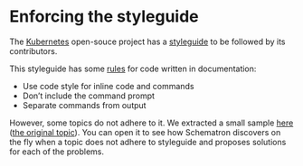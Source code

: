 # Enforcing the styleguide 

The [Kubernetes](https://kubernetes.io) open-souce project has a 
[styleguide](https://kubernetes.io/docs/contribute/style-guide/) to be followed by its contributors.

This styleguide has some [rules](https://kubernetes.io/docs/contribute/style-guide/#code-snippet-formatting) 
for code written in documentation:

- Use code style for inline code and commands
- Don’t include the command prompt
- Separate commands from output

However, some topics do not adhere to it. We extracted a small sample [here](minikube.dita)
([the original topic](https://kubernetes.io/docs/getting-started-guides/minikube/)). 
You can open it to see how Schematron discovers on the fly when a topic does not adhere to styleguide
and proposes solutions for each of the problems.